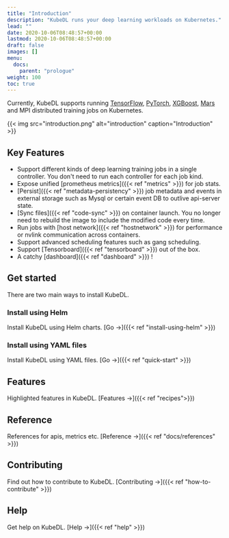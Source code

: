 ```yaml
---
title: "Introduction"
description: "KubeDL runs your deep learning workloads on Kubernetes."
lead: ""
date: 2020-10-06T08:48:57+00:00
lastmod: 2020-10-06T08:48:57+00:00
draft: false
images: []
menu:
  docs:
    parent: "prologue"
weight: 100
toc: true
---
```

Currently, KubeDL supports running [TensorFlow](https://github.com/tensorflow/tensorflow), [PyTorch](https://github.com/pytorch/pytorch),
[XGBoost](https://github.com/dmlc/xgboost), [Mars](https://github.com/mars-project/mars) and MPI distributed training jobs on Kubernetes.

{{< img src="introduction.png" alt="introduction" caption="Introduction" >}}

## Key Features
- Support different kinds of deep learning training jobs in a single controller. You don't need to run each controller for each job kind.
- Expose unified [prometheus metrics]({{< ref "metrics" >}}) for job stats.
- [Persist]({{< ref "metadata-persistency" >}}) job metadata and events in external storage such as Mysql or certain event DB to outlive api-server state.
- [Sync files]({{< ref "code-sync" >}}) on container launch. You no longer need to rebuild the image to include the modified code every time.
- Run jobs with [host network]({{< ref "hostnetwork" >}}) for performance or nvlink communication across containers.
- Support advanced scheduling features such as gang scheduling.
- Support [Tensorboard]({{< ref "tensorboard" >}}) out of the box.
- A catchy [dashboard]({{< ref "dashboard" >}}) !

## Get started

There are two main ways to install KubeDL.

### Install using Helm

Install KubeDL using Helm charts. [Go →]({{< ref "install-using-helm" >}})


### Install using YAML files

Install KubeDL using YAML files. [Go →]({{< ref "quick-start" >}})

## Features

Highlighted features in KubeDL. [Features →]({{< ref "recipes">}})

## Reference

References for apis, metrics etc. [Reference →]({{< ref "docs/references" >}})

## Contributing

Find out how to contribute to KubeDL. [Contributing →]({{< ref "how-to-contribute" >}})

## Help

Get help on KubeDL. [Help →]({{< ref "help" >}})



